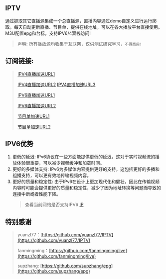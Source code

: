 ## IPTV
通过抓取其它直播源集成一个总直播源，直播内容通过demo自定义进行运行爬取。每天自动更新直播、节目单，提供在线地址，可以在各大播放平台直接使用。M3U配置epg和台标，支持IPV6/4双栈访问!
> 声明: 所有播放源均收集于互联网，仅供测试研究学习，`不得商用!`

## 订阅链接:        
> [IPV4直播加速URL1](https://gh.tryxd.cn/https://raw.githubusercontent.com/XlllllX/IPTV/main/live_ipv4.m3u)
> 
> [IPV4直播加速URL2](https://gh.llkk.cc/https://github.com/XlllllX/IPTV/blob/main/live_ipv4.m3u)
> [IPV4直播加速URL3](https://raw.githubusercontent.com/ako112/cct/refs/heads/main/live_ipv4.txt)
> 
> [IPV6直播加速URL1](https://gh.tryxd.cn/https://raw.githubusercontent.com/XlllllX/IPTV/main/live_ipv6.m3u)
> 
> [IPV6直播加速URL2](https://gh.llkk.cc/https://github.com/XlllllX/IPTV/blob/main/live_ipv6.m3u)
>
> [节目单加速URL1](https://gh.tryxd.cn/https://raw.githubusercontent.com/XlllllX/IPTV/main/epg.xml)
> 
> [节目单加速URL2](https://gh.llkk.cc/https://github.com/XlllllX/IPTV/blob/main/epg.xml)

## IPV6优势
1. 更低的延迟: IPv6协议在一些方面能提供更低的延迟，这对于实时视频流的播放体验很重要，可以减少视频缓冲和加载时间。
2. 更好的多媒体支持: IPv6为多媒体内容提供更好的支持，这包括更好的多播和组播支持，可以更有效地传输视频内容。
3. 更好的质量和稳定性: 由于IPv6在设计上更加现代化和健壮，因此在传输视频内容时可能会提供更好的质量和稳定性，减少了因为地址转换等问题而导致的连接中断或者性能下降。
   > 查看当前网络是否支持IPV6 [IP](https://ipw.cn)

## 特别感谢
> yuanzl77：[https://github.com/yuanzl77/IPTV](https://github.com/yuanzl77/IPTV)
> 
> fanmingming：[https://github.com/fanmingming/live](https://github.com/fanmingming/live)
> 
> supzhang: [https://github.com/supzhang/epg](https://github.com/supzhang/epg)

